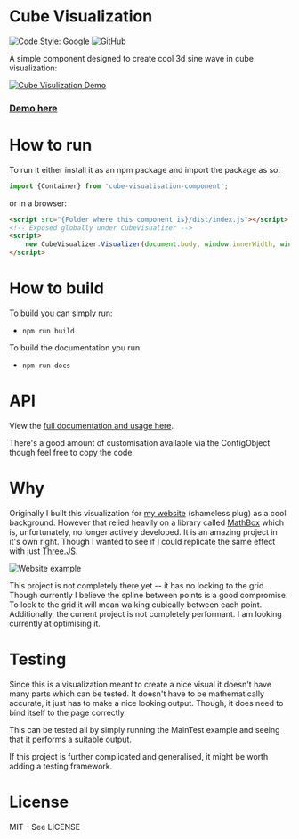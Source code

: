 # Cube Visualization
[![Code Style: Google](https://img.shields.io/badge/code%20style-google-blueviolet.svg)](https://github.com/google/gts)
![GitHub](https://img.shields.io/github/license/georgePadolsey/cube-visualisation-component.svg)


A simple component designed to create cool 3d sine wave in cube visualization:

[![Cube Visulization Demo](https://blog.georgep.co.uk/Cube-Visualisation-Component/example_demo.gif)](https://blog.georgep.co.uk/Cube-Visualisation-Component/examples/MainTest.html)

### [Demo here](https://blog.georgep.co.uk/Cube-Visualisation-Component/examples/MainTest.html)

# How to run

To run it either install it as an npm package and import the package as so:

```javascript
import {Container} from 'cube-visualisation-component';
```

or in a browser:
```html
<script src="{Folder where this component is}/dist/index.js"></script>
<!-- Exposed globally under CubeVisualizer -->
<script>
    new CubeVisualizer.Visualizer(document.body, window.innerWidth, window.innerHeight)
</script>
```


# How to build

To build you can simply run: 
- `npm run build`

To build the documentation you run: 
- `npm run docs`


# API 

View the [full documentation and usage here](https://blog.georgep.co.uk/Cube-Visualisation-Component/docs/).

There's a good amount of customisation available via the ConfigObject though feel free to copy the code.

# Why

Originally I built this visualization for [my website](https://www.georgep.co.uk/) (shameless plug) as a cool background. However that relied heavily on a library called [MathBox](https://gitgud.io/unconed/mathbox) which is, unfortunately, no longer actively developed. It is an amazing project in it's own right. Though I wanted to see if I could replicate the same effect with just [Three.JS](https://threejs.org/). 

![Website example](website_example.gif)

This project is not completely there yet -- it has no locking to the grid. Though currently I believe the spline between points is a good compromise. To lock to the grid it will mean walking cubically between each point. Additionally, the current project is not completely performant. I am looking currently at optimising it.

# Testing

Since this is a visualization meant to create a nice visual it doesn't have many parts which can be tested. It doesn't have to be mathematically accurate, it just has to make a nice looking output. Though, it does need to bind itself to the page correctly. 

This can be tested all by simply running the MainTest example and seeing that it performs a suitable output.

If this project is further complicated and generalised, it might be worth adding a testing framework.


# License

MIT - See LICENSE